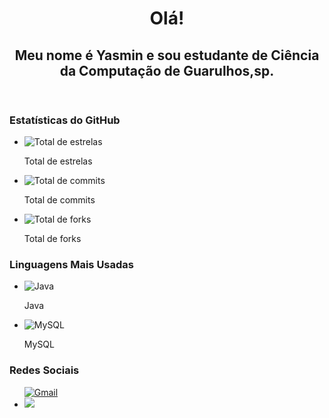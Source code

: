 <!DOCTYPE html>
<html lang="pt-br">
<head>
  <meta charset="UTF-8">
  <meta name="viewport" content="width=device-width, initial-scale=1.0">
  <title>Seu README Personalizado</title>
  <link rel="stylesheet" href="style.css">
</head>
<body>
  <header>
    <h1>Olá!</h1>
    <h2>Meu nome é Yasmin e sou estudante de Ciência da Computação de Guarulhos,sp.</h2>
  </header>
  <main>
    <section class="estatisticas-github">
      <h3>Estatísticas do GitHub</h3>
      <ul>
        <li>
          <img src="https://github-readme-stats.vercel.app/api/v1/github/[SEU USUÁRIO DO GITHUB]" alt="Total de estrelas">
          <p>Total de estrelas</p>
        </li>
        <li>
          <img src="https://github-readme-stats.vercel.app/api/v1/commits/[SEU USUÁRIO DO GITHUB]" alt="Total de commits">
          <p>Total de commits</p>
        </li>
        <li>
          <img src="https://github-readme-stats.vercel.app/api/v1/forks/[SEU USUÁRIO DO GITHUB]" alt="Total de forks">
          <p>Total de forks</p>
        </li>
      </ul>
    </section>
  <section class="linguagens-mais-usadas">
  <h3>Linguagens Mais Usadas</h3>
  <ul>
    <li>
      <img src="https://raw.githubusercontent.com/github/linguist/master/icons/java.png" alt="Java">
      <p>Java</p>
    </li>
    <li>
      <img src="https://raw.githubusercontent.com/github/linguist/master/icons/mysql.png" alt="MySQL">
      <p>MySQL</p>
    </li>
  </ul>
</section>
    <section class="redes-sociais">
      <h3>Redes Sociais</h3>
      <ul>
          <a href="[LINK DO SEU E-MAIL]">
            <img src="https://img.icons8.com/color/48/000000/gmail.png(https://mail.google.com/mail/u/0/#inbox)" alt="Gmail">
          </a>
        </li>
        <li>
          <a href="[LINK DO SEU PERFIL NO LINKEDIN]">
            <img src="[https://img.icons8.com/](https://www.linkedin.com/in/yasmin-aline-8429aa272/)"
